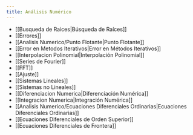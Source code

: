 ```yaml
---
title: Análisis Numérico
---
```


- [[Busqueda de Raices|Búsqueda de Raíces]]
- [[Errores]]
- [[Analisis Numerico/Punto Flotante|Punto Flotante]]
- [[Error en Metodos Iterativos|Error en Métodos Iterativos]]
- [[Interpolacion Polinomial|Interpolación Polinomial]]
- [[Series de Fourier]]
- [[FFT]]
- [[Ajuste]]
- [[Sistemas Lineales]]
- [[Sistemas no Lineales]]
- [[Diferenciacion Numerica|Diferenciación Numérica]]
- [[Integracion Numerica|Integración Numérica]]
- [[Analisis Numerico/Ecuaciones Diferenciales Ordinarias|Ecuaciones Diferenciales Ordinarias]]
- [[Ecuaciones Diferenciales de Orden Superior]]
- [[Ecuaciones Diferenciales de Frontera]]

